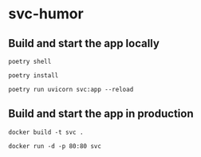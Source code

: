 # svc-humor

## Build and start the app locally
```
poetry shell

poetry install

poetry run uvicorn svc:app --reload

```

## Build and start the app in production
```
docker build -t svc .

docker run -d -p 80:80 svc

```